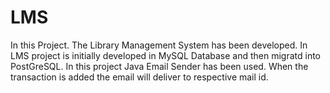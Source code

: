 # LMS
In this Project. The Library Management System has been developed.
In LMS project is initially developed in MySQL Database and then migratd into PostGreSQL.
In this project Java Email Sender has been used.
When the transaction is added the email will deliver to respective mail id.
